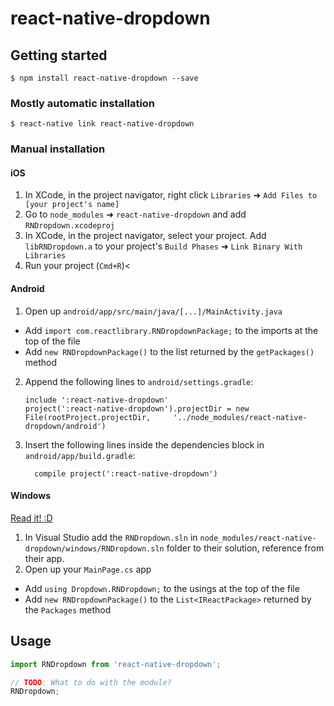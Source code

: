 
# react-native-dropdown

## Getting started

`$ npm install react-native-dropdown --save`

### Mostly automatic installation

`$ react-native link react-native-dropdown`

### Manual installation


#### iOS

1. In XCode, in the project navigator, right click `Libraries` ➜ `Add Files to [your project's name]`
2. Go to `node_modules` ➜ `react-native-dropdown` and add `RNDropdown.xcodeproj`
3. In XCode, in the project navigator, select your project. Add `libRNDropdown.a` to your project's `Build Phases` ➜ `Link Binary With Libraries`
4. Run your project (`Cmd+R`)<

#### Android

1. Open up `android/app/src/main/java/[...]/MainActivity.java`
  - Add `import com.reactlibrary.RNDropdownPackage;` to the imports at the top of the file
  - Add `new RNDropdownPackage()` to the list returned by the `getPackages()` method
2. Append the following lines to `android/settings.gradle`:
  	```
  	include ':react-native-dropdown'
  	project(':react-native-dropdown').projectDir = new File(rootProject.projectDir, 	'../node_modules/react-native-dropdown/android')
  	```
3. Insert the following lines inside the dependencies block in `android/app/build.gradle`:
  	```
      compile project(':react-native-dropdown')
  	```

#### Windows
[Read it! :D](https://github.com/ReactWindows/react-native)

1. In Visual Studio add the `RNDropdown.sln` in `node_modules/react-native-dropdown/windows/RNDropdown.sln` folder to their solution, reference from their app.
2. Open up your `MainPage.cs` app
  - Add `using Dropdown.RNDropdown;` to the usings at the top of the file
  - Add `new RNDropdownPackage()` to the `List<IReactPackage>` returned by the `Packages` method


## Usage
```javascript
import RNDropdown from 'react-native-dropdown';

// TODO: What to do with the module?
RNDropdown;
```
  